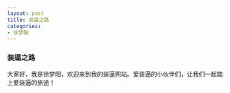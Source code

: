 ```yaml
---
layout: post
title: 装逼之路
categories:
- 徐梦阳
---
```


### 装逼之路
大家好，我是徐梦阳，欢迎来到我的装逼网站。爱装逼的小伙伴们，让我们一起踏上爱装逼的旅途！